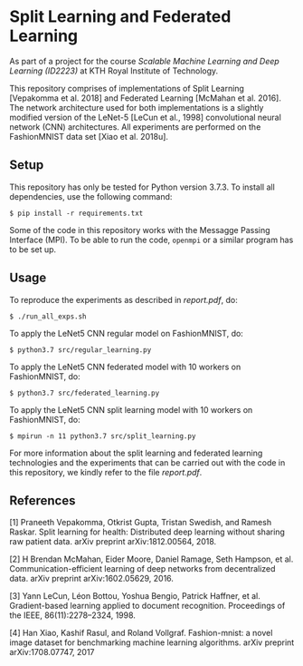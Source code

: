 # Split Learning and Federated Learning

As part of a project for the course *Scalable Machine Learning and Deep Learning (ID2223)* at KTH Royal Institute of Technology.

This repository comprises of implementations of Split Learning [Vepakomma et al. 2018] and Federated Learning [McMahan et al. 2016]. The network architecture used for both implementations is a slightly modified version of the LeNet-5 [LeCun et al., 1998] convolutional neural network (CNN) architectures. All experiments are performed on the FashionMNIST data set [Xiao et al. 2018u].

## Setup

This repository has only be tested for Python version 3.7.3. To install all dependencies, use the following command:

```
$ pip install -r requirements.txt
```

Some of the code in this repository works with the Messagge Passing Interface (MPI). To be able to run the code, ```openmpi``` or a similar program has to be set up.

## Usage
To reproduce the experiments as described in *report.pdf*, do:
```
$ ./run_all_exps.sh
```

To apply the LeNet5 CNN regular model on FashionMNIST, do:
```
$ python3.7 src/regular_learning.py
```

To apply the LeNet5 CNN federated model with 10 workers on FashionMNIST, do:
```
$ python3.7 src/federated_learning.py
```

To apply the LeNet5 CNN split learning model with 10 workers on FashionMNIST, do:

```
$ mpirun -n 11 python3.7 src/split_learning.py
```

For more information about the split learning and federated learning technologies and the experiments that can be carried out with the code in this repository, we kindly refer to the file *report.pdf*.

## References
[1] Praneeth Vepakomma, Otkrist Gupta, Tristan Swedish, and Ramesh Raskar.   Split learning for health:
Distributed deep learning without sharing raw patient data. arXiv preprint arXiv:1812.00564, 2018.

[2] H Brendan McMahan, Eider Moore, Daniel Ramage, Seth Hampson, et al. Communication-efficient learning
of deep networks from decentralized data. arXiv preprint arXiv:1602.05629, 2016.

[3] Yann LeCun, Léon Bottou, Yoshua Bengio, Patrick Haffner, et al.  Gradient-based learning applied to
document recognition. Proceedings of the IEEE, 86(11):2278–2324, 1998.

[4] Han Xiao, Kashif Rasul, and Roland Vollgraf.  Fashion-mnist:  a novel image dataset for benchmarking
machine learning algorithms. arXiv preprint arXiv:1708.07747, 2017
